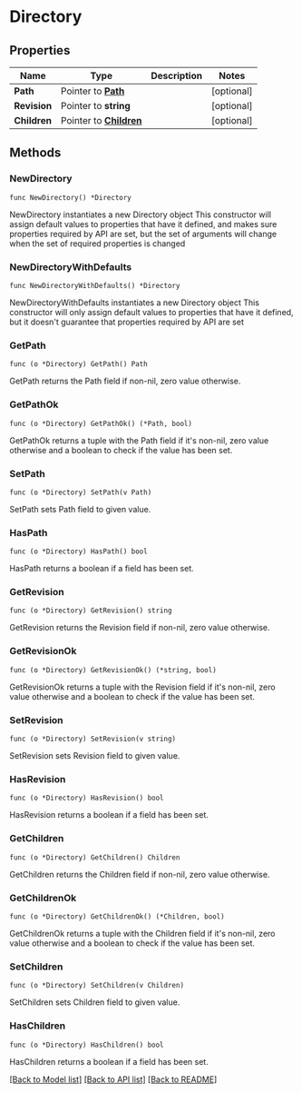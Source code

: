 # Directory

## Properties

Name | Type | Description | Notes
------------ | ------------- | ------------- | -------------
**Path** | Pointer to [**Path**](path.md) |  | [optional] 
**Revision** | Pointer to **string** |  | [optional] 
**Children** | Pointer to [**Children**](children.md) |  | [optional] 

## Methods

### NewDirectory

`func NewDirectory() *Directory`

NewDirectory instantiates a new Directory object
This constructor will assign default values to properties that have it defined,
and makes sure properties required by API are set, but the set of arguments
will change when the set of required properties is changed

### NewDirectoryWithDefaults

`func NewDirectoryWithDefaults() *Directory`

NewDirectoryWithDefaults instantiates a new Directory object
This constructor will only assign default values to properties that have it defined,
but it doesn't guarantee that properties required by API are set

### GetPath

`func (o *Directory) GetPath() Path`

GetPath returns the Path field if non-nil, zero value otherwise.

### GetPathOk

`func (o *Directory) GetPathOk() (*Path, bool)`

GetPathOk returns a tuple with the Path field if it's non-nil, zero value otherwise
and a boolean to check if the value has been set.

### SetPath

`func (o *Directory) SetPath(v Path)`

SetPath sets Path field to given value.

### HasPath

`func (o *Directory) HasPath() bool`

HasPath returns a boolean if a field has been set.

### GetRevision

`func (o *Directory) GetRevision() string`

GetRevision returns the Revision field if non-nil, zero value otherwise.

### GetRevisionOk

`func (o *Directory) GetRevisionOk() (*string, bool)`

GetRevisionOk returns a tuple with the Revision field if it's non-nil, zero value otherwise
and a boolean to check if the value has been set.

### SetRevision

`func (o *Directory) SetRevision(v string)`

SetRevision sets Revision field to given value.

### HasRevision

`func (o *Directory) HasRevision() bool`

HasRevision returns a boolean if a field has been set.

### GetChildren

`func (o *Directory) GetChildren() Children`

GetChildren returns the Children field if non-nil, zero value otherwise.

### GetChildrenOk

`func (o *Directory) GetChildrenOk() (*Children, bool)`

GetChildrenOk returns a tuple with the Children field if it's non-nil, zero value otherwise
and a boolean to check if the value has been set.

### SetChildren

`func (o *Directory) SetChildren(v Children)`

SetChildren sets Children field to given value.

### HasChildren

`func (o *Directory) HasChildren() bool`

HasChildren returns a boolean if a field has been set.


[[Back to Model list]](../README.md#documentation-for-models) [[Back to API list]](../README.md#documentation-for-api-endpoints) [[Back to README]](../README.md)


